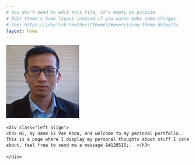 ```yaml
---
# You don't need to edit this file, it's empty on purpose.
# Edit theme's home layout instead if you wanna make some changes
# See: https://jekyllrb.com/docs/themes/#overriding-theme-defaults
layout: home
---
```


<div class="divider">
    <div class="left">
        <img id="profilepic" width="200" height="200" src="assets/img/0.photo.jpg" alt="Profile">
    </div>

    <div class="left align">
    <h3> Hi, my name is Van Khoa, and welcome to my personal portfolio. This is a page where I display my personal thoughts about stuff I care about, feel free to send me a message &#128515;.  </h3>

    </div>

</div>
